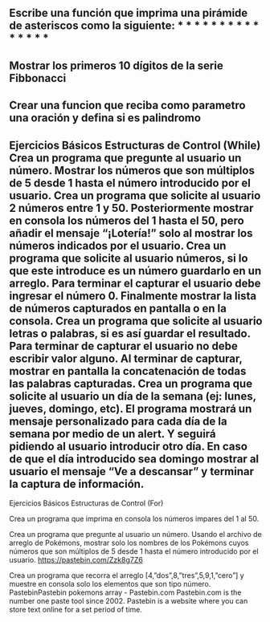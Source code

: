 Escribe una función que imprima una
   pirámide de asteriscos como la siguiente:
                   *
                  * *
                 * * *
                * * * *
               * * * * *
---------------------------------------------
Mostrar los primeros 10 dígitos de la
  serie Fibbonacci
---------------------------------------------
Crear una funcion que reciba como
  parametro una oración y defina si
  es palindromo
---------------------------------------------
Ejercicios Básicos Estructuras de Control (While)
Crea un programa que pregunte al usuario un número. Mostrar los números que son múltiplos de 5 desde 1 hasta el número introducido por el usuario.
Crea un programa que solicite al usuario 2 números entre 1 y 50. Posteriormente mostrar en consola los números del 1 hasta el 50, pero añadir el mensaje “¡Lotería!” solo al mostrar los números indicados por el usuario.
Crea un programa que solicite al usuario números, si lo que este introduce es un número guardarlo en un arreglo. Para terminar el capturar el usuario debe ingresar el número 0. Finalmente mostrar la lista de números capturados en pantalla o en la consola.
Crea un programa que solicite al usuario letras o palabras, si es así guardar el resultado. Para terminar de capturar el usuario no debe escribir valor alguno. Al terminar de capturar, mostrar en pantalla la concatenación de todas las palabras capturadas.
Crea un programa que solicite al usuario un día de la semana (ej: lunes, jueves, domingo, etc). El programa mostrará un mensaje personalizado para cada día de la semana por medio de un alert. Y seguirá pidiendo al usuario introducir otro día. En caso de que el día introducido sea domingo mostrar al usuario el mensaje “Ve a descansar” y terminar la captura de información.
---------------------------------------------
Ejercicios Básicos Estructuras de Control (For)

Crea un programa que imprima en consola los números impares del 1 al 50.

Crea un programa que pregunte al usuario un número. Usando el archivo de arreglo de Pokémons, mostrar solo los nombres de los Pokémons cuyos números que son múltiplos de 5 desde 1 hasta el número introducido por el usuario.
https://pastebin.com/Zzk8g7Z6

Crea un programa que recorra el arreglo [4,”dos”,8,”tres”,5,9,1,”cero”] y muestre en consola solo los elementos que son tipo número.
PastebinPastebin
pokemons array - Pastebin.com
Pastebin.com is the number one paste tool since 2002. Pastebin is a website where you can store text online for a set period of time.